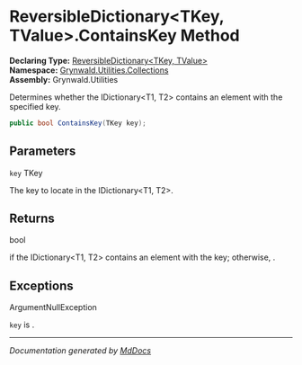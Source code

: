 ﻿<!--  
  <auto-generated>   
    The contents of this file were generated by a tool.  
    Changes to this file may be list if the file is regenerated  
  </auto-generated>   
-->

# ReversibleDictionary\<TKey, TValue\>.ContainsKey Method

**Declaring Type:** [ReversibleDictionary\<TKey, TValue\>](../index.md)  
**Namespace:** [Grynwald.Utilities.Collections](../../index.md)  
**Assembly:** Grynwald.Utilities

Determines whether the IDictionary\<T1, T2\> contains an element with the specified key.

```csharp
public bool ContainsKey(TKey key);
```

## Parameters

`key`  TKey

The key to locate in the IDictionary\<T1, T2\>.

## Returns

bool

 if the IDictionary\<T1, T2\> contains an element with the key; otherwise, .

## Exceptions

ArgumentNullException

`key` is .

___

*Documentation generated by [MdDocs](https://github.com/ap0llo/mddocs)*
